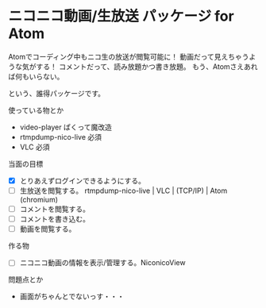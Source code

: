 # ニコニコ動画/生放送 パッケージ for Atom

Atomでコーディング中もニコ生の放送が閲覧可能に！
動画だって見えちゃうような気がする！
コメントだって、読み放題かつ書き放題。
もう、Atomさえあれば何もいらない。

という、誰得パッケージです。

使っている物とか

* video-player ぱくって魔改造
* rtmpdump-nico-live 必須
* VLC 必須

当面の目標

* [x] とりあえずログインできるようにする。
* [ ] 生放送を閲覧する。
    rtmpdump-nico-live | VLC | (TCP/IP) | Atom (chromium)
* [ ] コメントを閲覧する。
* [ ] コメントを書き込む。
* [ ] 動画を閲覧する。

作る物

* [ ] ニコニコ動画の情報を表示/管理する。NiconicoView

問題点とか

* 画面がちゃんとでないっす・・・
